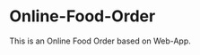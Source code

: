# Online-Food-Order

This is an Online Food Order based on Web-App.




















































































































































































































































































